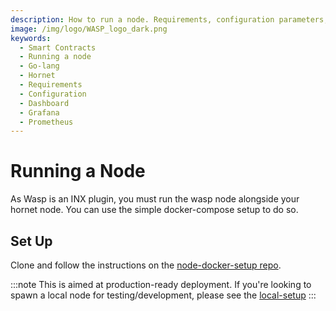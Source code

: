 ```yaml
---
description: How to run a node. Requirements, configuration parameters, dashboard configuration, and tests.
image: /img/logo/WASP_logo_dark.png
keywords:
  - Smart Contracts
  - Running a node
  - Go-lang
  - Hornet
  - Requirements
  - Configuration
  - Dashboard
  - Grafana
  - Prometheus
---
```


# Running a Node

As Wasp is an INX plugin, you must run the wasp node alongside your hornet node. You can use the simple docker-compose setup to do so.

## Set Up

Clone and follow the instructions on the [node-docker-setup repo](https://github.com/iotaledger/node-docker-setup).

:::note
This is aimed at production-ready deployment. If you're looking to spawn a local node for testing/development, please see the [local-setup](https://github.com/iotaledger/wasp/tree/develop/tools/local-setup)
:::
